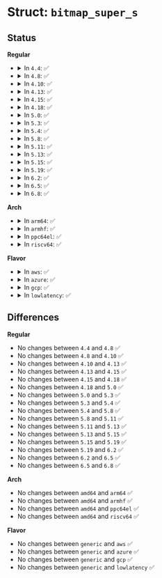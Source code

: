 # Struct: <code>bitmap_super_s</code>

## Status
<b>Regular</b>
<ul>
<li>
<details>
<summary>In <code>4.4</code>: ✅</summary>

```c
struct bitmap_super_s {
    __le32 magic;
    __le32 version;
    __u8 uuid[16];
    __le64 events;
    __le64 events_cleared;
    __le64 sync_size;
    __le32 state;
    __le32 chunksize;
    __le32 daemon_sleep;
    __le32 write_behind;
    __le32 sectors_reserved;
    __le32 nodes;
    __u8 cluster_name[64];
    __u8 pad[120];
};
```
</details>
</li>
<li>
<details>
<summary>In <code>4.8</code>: ✅</summary>

```c
struct bitmap_super_s {
    __le32 magic;
    __le32 version;
    __u8 uuid[16];
    __le64 events;
    __le64 events_cleared;
    __le64 sync_size;
    __le32 state;
    __le32 chunksize;
    __le32 daemon_sleep;
    __le32 write_behind;
    __le32 sectors_reserved;
    __le32 nodes;
    __u8 cluster_name[64];
    __u8 pad[120];
};
```
</details>
</li>
<li>
<details>
<summary>In <code>4.10</code>: ✅</summary>

```c
struct bitmap_super_s {
    __le32 magic;
    __le32 version;
    __u8 uuid[16];
    __le64 events;
    __le64 events_cleared;
    __le64 sync_size;
    __le32 state;
    __le32 chunksize;
    __le32 daemon_sleep;
    __le32 write_behind;
    __le32 sectors_reserved;
    __le32 nodes;
    __u8 cluster_name[64];
    __u8 pad[120];
};
```
</details>
</li>
<li>
<details>
<summary>In <code>4.13</code>: ✅</summary>

```c
struct bitmap_super_s {
    __le32 magic;
    __le32 version;
    __u8 uuid[16];
    __le64 events;
    __le64 events_cleared;
    __le64 sync_size;
    __le32 state;
    __le32 chunksize;
    __le32 daemon_sleep;
    __le32 write_behind;
    __le32 sectors_reserved;
    __le32 nodes;
    __u8 cluster_name[64];
    __u8 pad[120];
};
```
</details>
</li>
<li>
<details>
<summary>In <code>4.15</code>: ✅</summary>

```c
struct bitmap_super_s {
    __le32 magic;
    __le32 version;
    __u8 uuid[16];
    __le64 events;
    __le64 events_cleared;
    __le64 sync_size;
    __le32 state;
    __le32 chunksize;
    __le32 daemon_sleep;
    __le32 write_behind;
    __le32 sectors_reserved;
    __le32 nodes;
    __u8 cluster_name[64];
    __u8 pad[120];
};
```
</details>
</li>
<li>
<details>
<summary>In <code>4.18</code>: ✅</summary>

```c
struct bitmap_super_s {
    __le32 magic;
    __le32 version;
    __u8 uuid[16];
    __le64 events;
    __le64 events_cleared;
    __le64 sync_size;
    __le32 state;
    __le32 chunksize;
    __le32 daemon_sleep;
    __le32 write_behind;
    __le32 sectors_reserved;
    __le32 nodes;
    __u8 cluster_name[64];
    __u8 pad[120];
};
```
</details>
</li>
<li>
<details>
<summary>In <code>5.0</code>: ✅</summary>

```c
struct bitmap_super_s {
    __le32 magic;
    __le32 version;
    __u8 uuid[16];
    __le64 events;
    __le64 events_cleared;
    __le64 sync_size;
    __le32 state;
    __le32 chunksize;
    __le32 daemon_sleep;
    __le32 write_behind;
    __le32 sectors_reserved;
    __le32 nodes;
    __u8 cluster_name[64];
    __u8 pad[120];
};
```
</details>
</li>
<li>
<details>
<summary>In <code>5.3</code>: ✅</summary>

```c
struct bitmap_super_s {
    __le32 magic;
    __le32 version;
    __u8 uuid[16];
    __le64 events;
    __le64 events_cleared;
    __le64 sync_size;
    __le32 state;
    __le32 chunksize;
    __le32 daemon_sleep;
    __le32 write_behind;
    __le32 sectors_reserved;
    __le32 nodes;
    __u8 cluster_name[64];
    __u8 pad[120];
};
```
</details>
</li>
<li>
<details>
<summary>In <code>5.4</code>: ✅</summary>

```c
struct bitmap_super_s {
    __le32 magic;
    __le32 version;
    __u8 uuid[16];
    __le64 events;
    __le64 events_cleared;
    __le64 sync_size;
    __le32 state;
    __le32 chunksize;
    __le32 daemon_sleep;
    __le32 write_behind;
    __le32 sectors_reserved;
    __le32 nodes;
    __u8 cluster_name[64];
    __u8 pad[120];
};
```
</details>
</li>
<li>
<details>
<summary>In <code>5.8</code>: ✅</summary>

```c
struct bitmap_super_s {
    __le32 magic;
    __le32 version;
    __u8 uuid[16];
    __le64 events;
    __le64 events_cleared;
    __le64 sync_size;
    __le32 state;
    __le32 chunksize;
    __le32 daemon_sleep;
    __le32 write_behind;
    __le32 sectors_reserved;
    __le32 nodes;
    __u8 cluster_name[64];
    __u8 pad[120];
};
```
</details>
</li>
<li>
<details>
<summary>In <code>5.11</code>: ✅</summary>

```c
struct bitmap_super_s {
    __le32 magic;
    __le32 version;
    __u8 uuid[16];
    __le64 events;
    __le64 events_cleared;
    __le64 sync_size;
    __le32 state;
    __le32 chunksize;
    __le32 daemon_sleep;
    __le32 write_behind;
    __le32 sectors_reserved;
    __le32 nodes;
    __u8 cluster_name[64];
    __u8 pad[120];
};
```
</details>
</li>
<li>
<details>
<summary>In <code>5.13</code>: ✅</summary>

```c
struct bitmap_super_s {
    __le32 magic;
    __le32 version;
    __u8 uuid[16];
    __le64 events;
    __le64 events_cleared;
    __le64 sync_size;
    __le32 state;
    __le32 chunksize;
    __le32 daemon_sleep;
    __le32 write_behind;
    __le32 sectors_reserved;
    __le32 nodes;
    __u8 cluster_name[64];
    __u8 pad[120];
};
```
</details>
</li>
<li>
<details>
<summary>In <code>5.15</code>: ✅</summary>

```c
struct bitmap_super_s {
    __le32 magic;
    __le32 version;
    __u8 uuid[16];
    __le64 events;
    __le64 events_cleared;
    __le64 sync_size;
    __le32 state;
    __le32 chunksize;
    __le32 daemon_sleep;
    __le32 write_behind;
    __le32 sectors_reserved;
    __le32 nodes;
    __u8 cluster_name[64];
    __u8 pad[120];
};
```
</details>
</li>
<li>
<details>
<summary>In <code>5.19</code>: ✅</summary>

```c
struct bitmap_super_s {
    __le32 magic;
    __le32 version;
    __u8 uuid[16];
    __le64 events;
    __le64 events_cleared;
    __le64 sync_size;
    __le32 state;
    __le32 chunksize;
    __le32 daemon_sleep;
    __le32 write_behind;
    __le32 sectors_reserved;
    __le32 nodes;
    __u8 cluster_name[64];
    __u8 pad[120];
};
```
</details>
</li>
<li>
<details>
<summary>In <code>6.2</code>: ✅</summary>

```c
struct bitmap_super_s {
    __le32 magic;
    __le32 version;
    __u8 uuid[16];
    __le64 events;
    __le64 events_cleared;
    __le64 sync_size;
    __le32 state;
    __le32 chunksize;
    __le32 daemon_sleep;
    __le32 write_behind;
    __le32 sectors_reserved;
    __le32 nodes;
    __u8 cluster_name[64];
    __u8 pad[120];
};
```
</details>
</li>
<li>
<details>
<summary>In <code>6.5</code>: ✅</summary>

```c
struct bitmap_super_s {
    __le32 magic;
    __le32 version;
    __u8 uuid[16];
    __le64 events;
    __le64 events_cleared;
    __le64 sync_size;
    __le32 state;
    __le32 chunksize;
    __le32 daemon_sleep;
    __le32 write_behind;
    __le32 sectors_reserved;
    __le32 nodes;
    __u8 cluster_name[64];
    __u8 pad[120];
};
```
</details>
</li>
<li>
<details>
<summary>In <code>6.8</code>: ✅</summary>

```c
struct bitmap_super_s {
    __le32 magic;
    __le32 version;
    __u8 uuid[16];
    __le64 events;
    __le64 events_cleared;
    __le64 sync_size;
    __le32 state;
    __le32 chunksize;
    __le32 daemon_sleep;
    __le32 write_behind;
    __le32 sectors_reserved;
    __le32 nodes;
    __u8 cluster_name[64];
    __u8 pad[120];
};
```
</details>
</li>
</ul>
<b>Arch</b>
<ul>
<li>
<details>
<summary>In <code>arm64</code>: ✅</summary>

```c
struct bitmap_super_s {
    __le32 magic;
    __le32 version;
    __u8 uuid[16];
    __le64 events;
    __le64 events_cleared;
    __le64 sync_size;
    __le32 state;
    __le32 chunksize;
    __le32 daemon_sleep;
    __le32 write_behind;
    __le32 sectors_reserved;
    __le32 nodes;
    __u8 cluster_name[64];
    __u8 pad[120];
};
```
</details>
</li>
<li>
<details>
<summary>In <code>armhf</code>: ✅</summary>

```c
struct bitmap_super_s {
    __le32 magic;
    __le32 version;
    __u8 uuid[16];
    __le64 events;
    __le64 events_cleared;
    __le64 sync_size;
    __le32 state;
    __le32 chunksize;
    __le32 daemon_sleep;
    __le32 write_behind;
    __le32 sectors_reserved;
    __le32 nodes;
    __u8 cluster_name[64];
    __u8 pad[120];
};
```
</details>
</li>
<li>
<details>
<summary>In <code>ppc64el</code>: ✅</summary>

```c
struct bitmap_super_s {
    __le32 magic;
    __le32 version;
    __u8 uuid[16];
    __le64 events;
    __le64 events_cleared;
    __le64 sync_size;
    __le32 state;
    __le32 chunksize;
    __le32 daemon_sleep;
    __le32 write_behind;
    __le32 sectors_reserved;
    __le32 nodes;
    __u8 cluster_name[64];
    __u8 pad[120];
};
```
</details>
</li>
<li>
<details>
<summary>In <code>riscv64</code>: ✅</summary>

```c
struct bitmap_super_s {
    __le32 magic;
    __le32 version;
    __u8 uuid[16];
    __le64 events;
    __le64 events_cleared;
    __le64 sync_size;
    __le32 state;
    __le32 chunksize;
    __le32 daemon_sleep;
    __le32 write_behind;
    __le32 sectors_reserved;
    __le32 nodes;
    __u8 cluster_name[64];
    __u8 pad[120];
};
```
</details>
</li>
</ul>
<b>Flavor</b>
<ul>
<li>
<details>
<summary>In <code>aws</code>: ✅</summary>

```c
struct bitmap_super_s {
    __le32 magic;
    __le32 version;
    __u8 uuid[16];
    __le64 events;
    __le64 events_cleared;
    __le64 sync_size;
    __le32 state;
    __le32 chunksize;
    __le32 daemon_sleep;
    __le32 write_behind;
    __le32 sectors_reserved;
    __le32 nodes;
    __u8 cluster_name[64];
    __u8 pad[120];
};
```
</details>
</li>
<li>
<details>
<summary>In <code>azure</code>: ✅</summary>

```c
struct bitmap_super_s {
    __le32 magic;
    __le32 version;
    __u8 uuid[16];
    __le64 events;
    __le64 events_cleared;
    __le64 sync_size;
    __le32 state;
    __le32 chunksize;
    __le32 daemon_sleep;
    __le32 write_behind;
    __le32 sectors_reserved;
    __le32 nodes;
    __u8 cluster_name[64];
    __u8 pad[120];
};
```
</details>
</li>
<li>
<details>
<summary>In <code>gcp</code>: ✅</summary>

```c
struct bitmap_super_s {
    __le32 magic;
    __le32 version;
    __u8 uuid[16];
    __le64 events;
    __le64 events_cleared;
    __le64 sync_size;
    __le32 state;
    __le32 chunksize;
    __le32 daemon_sleep;
    __le32 write_behind;
    __le32 sectors_reserved;
    __le32 nodes;
    __u8 cluster_name[64];
    __u8 pad[120];
};
```
</details>
</li>
<li>
<details>
<summary>In <code>lowlatency</code>: ✅</summary>

```c
struct bitmap_super_s {
    __le32 magic;
    __le32 version;
    __u8 uuid[16];
    __le64 events;
    __le64 events_cleared;
    __le64 sync_size;
    __le32 state;
    __le32 chunksize;
    __le32 daemon_sleep;
    __le32 write_behind;
    __le32 sectors_reserved;
    __le32 nodes;
    __u8 cluster_name[64];
    __u8 pad[120];
};
```
</details>
</li>
</ul>

## Differences
<b>Regular</b>
<ul>
<li>
No changes between <code>4.4</code> and <code>4.8</code> ✅
</li>
<li>
No changes between <code>4.8</code> and <code>4.10</code> ✅
</li>
<li>
No changes between <code>4.10</code> and <code>4.13</code> ✅
</li>
<li>
No changes between <code>4.13</code> and <code>4.15</code> ✅
</li>
<li>
No changes between <code>4.15</code> and <code>4.18</code> ✅
</li>
<li>
No changes between <code>4.18</code> and <code>5.0</code> ✅
</li>
<li>
No changes between <code>5.0</code> and <code>5.3</code> ✅
</li>
<li>
No changes between <code>5.3</code> and <code>5.4</code> ✅
</li>
<li>
No changes between <code>5.4</code> and <code>5.8</code> ✅
</li>
<li>
No changes between <code>5.8</code> and <code>5.11</code> ✅
</li>
<li>
No changes between <code>5.11</code> and <code>5.13</code> ✅
</li>
<li>
No changes between <code>5.13</code> and <code>5.15</code> ✅
</li>
<li>
No changes between <code>5.15</code> and <code>5.19</code> ✅
</li>
<li>
No changes between <code>5.19</code> and <code>6.2</code> ✅
</li>
<li>
No changes between <code>6.2</code> and <code>6.5</code> ✅
</li>
<li>
No changes between <code>6.5</code> and <code>6.8</code> ✅
</li>
</ul>
<b>Arch</b>
<ul>
<li>
No changes between <code>amd64</code> and <code>arm64</code> ✅
</li>
<li>
No changes between <code>amd64</code> and <code>armhf</code> ✅
</li>
<li>
No changes between <code>amd64</code> and <code>ppc64el</code> ✅
</li>
<li>
No changes between <code>amd64</code> and <code>riscv64</code> ✅
</li>
</ul>
<b>Flavor</b>
<ul>
<li>
No changes between <code>generic</code> and <code>aws</code> ✅
</li>
<li>
No changes between <code>generic</code> and <code>azure</code> ✅
</li>
<li>
No changes between <code>generic</code> and <code>gcp</code> ✅
</li>
<li>
No changes between <code>generic</code> and <code>lowlatency</code> ✅
</li>
</ul>
